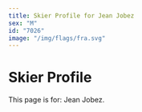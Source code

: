 ```yaml
---
title: Skier Profile for Jean Jobez
sex: "M"
id: "7026"
image: "/img/flags/fra.svg" 
---
```


# Skier Profile

This page is for: Jean Jobez.
    